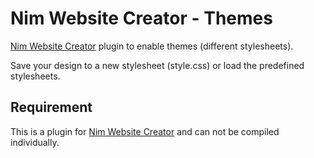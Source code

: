 # Nim Website Creator - Themes
[Nim Website Creator](https://github.com/ThomasTJdev/nim_websitecreator) plugin to enable themes  (different stylesheets).

Save your design to a new stylesheet (style.css) or load the predefined stylesheets.


## Requirement
This is a plugin for [Nim Website Creator](https://github.com/ThomasTJdev/nim_websitecreator) and can not be compiled individually.

